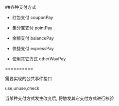 ##各种支付方式

- 红包支付 couponPay

- 集分宝支付 pointPay

- 余额支付 balancePay

- 快捷支付 expressPay

- 使用其它方式 otherWayPay

==========

需要实现的公共事件接口

use,unuse,check

当某种支付方式发生改变后, 将触发其它支付方式进行校验